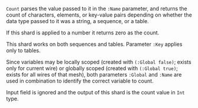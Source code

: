 `Count` parses the value passed to it in the `:Name` parameter, and returns the count of characters, elements, or key-value pairs depending on whether the data type passed to it was a string, a sequence, or a table. 

If this shard is applied to a number it returns zero as the count. 

This shard works on both sequences and tables. Parameter `:Key` applies only to tables.

Since variables may be locally scoped (created with `(:Global false)`; exists only for current wire) or globally scoped (created with `(:Global true)`; exists for all wires of that mesh), both parameters `:Global` and `:Name` are used in combination to identify the correct variable to count. 

Input field is ignored and the output of this shard is the count value in `Int` type.
